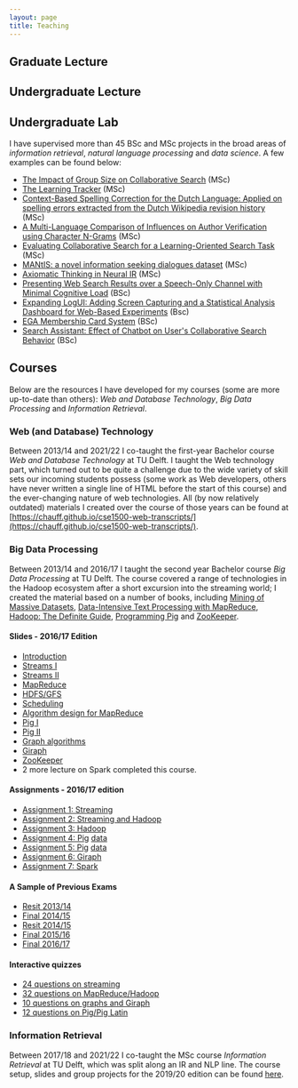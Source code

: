 ```yaml
---
layout: page
title: Teaching
---
```


## Graduate Lecture

## Undergraduate Lecture

## Undergraduate Lab

I have supervised more than 45 BSc and MSc projects in the broad areas of *information retrieval*, *natural language processing* and *data science*. A few examples can be found below:

- [The Impact of Group Size on Collaborative Search](http://resolver.tudelft.nl/uuid:d820f21f-66b0-44c0-9678-283134baca5b) (MSc)
- [The Learning Tracker](http://resolver.tudelft.nl/uuid:f6c2ede4-a4e3-4ff0-b681-b0d057854e3c) (MSc)
- [Context-Based Spelling Correction for the Dutch Language: Applied on spelling errors extracted from the Dutch Wikipedia revision history](http://resolver.tudelft.nl/uuid:39069582-d34b-4586-bb46-92ea49b07b57) (MSc)
- [A Multi-Language Comparison of Influences on Author Verification using Character N-Grams](http://resolver.tudelft.nl/uuid:47d8d028-6ec2-4b75-b380-0c4c0ae58c5d) (MSc)
- [Evaluating Collaborative Search for a Learning-Oriented Search Task](http://resolver.tudelft.nl/uuid:5e23ca23-1691-463e-bce4-cea3aa8b6946) (MSc)
- [MANtIS: a novel information seeking dialogues dataset](http://resolver.tudelft.nl/uuid:0ab2d1e4-385e-43cf-9883-cfc6c2f3f19c) (MSc)
- [Axiomatic Thinking in Neural IR](http://resolver.tudelft.nl/uuid:3a825598-e4b3-4865-ac3f-07172afa7ec1) (MSc)
- [Presenting Web Search Results over a Speech-Only Channel with Minimal Cognitive Load](http://resolver.tudelft.nl/uuid:c0dd4855-2ae5-413a-88c0-20296710d597) (BSc)
- [Expanding LogUI: Adding Screen Capturing and a Statistical Analysis Dashboard for Web-Based Experiments](http://resolver.tudelft.nl/uuid:c9ae03b2-42ca-4398-9c72-5f1a62309d93) (Bsc)
- [EGA Membership Card System](http://resolver.tudelft.nl/uuid:83e33bda-db48-405d-9830-b095d9cb28c3) (BSc)
- [Search Assistant: Effect of Chatbot on User's Collaborative Search Behavior](http://resolver.tudelft.nl/uuid:bfdb053c-2f4a-4943-b382-6085cfcbbae6) (BSc)

## Courses
 
 Below are the resources I have developed for my courses (some are more up-to-date than others): 
*Web and Database Technology*, *Big Data Processing* and *Information Retrieval*.

### Web (and Database) Technology

Between 2013/14 and 2021/22 I co-taught the first-year Bachelor course *Web and Database Technology* at TU Delft. I taught the Web technology part, which turned out to be quite a challenge due to the wide variety of skill sets our incoming students possess (some work as Web developers, others have never written a single line of HTML before the start of this course) and the ever-changing nature of web technologies. All (by now relatively outdated) materials I created over the course of those years can be found at [https://chauff.github.io/cse1500-web-transcripts/](https://chauff.github.io/cse1500-web-transcripts/). 


### Big Data Processing

Between 2013/14 and 2016/17 I taught the second year Bachelor course *Big Data Processing* at TU Delft. The course covered a range of technologies in the Hadoop ecosystem after a short excursion into the streaming world; 
I created the material based on a number of books, including [Mining of Massive Datasets](http://www.mmds.org/),
[Data-Intensive Text Processing with MapReduce](https://lintool.github.io/MapReduceAlgorithms/), 
[Hadoop: The Definite Guide](http://shop.oreilly.com/product/0636920033448.do), [Programming Pig](http://chimera.labs.oreilly.com/books/1234000001811/index.html)
and [ZooKeeper](http://shop.oreilly.com/product/0636920028901.do). 

#### Slides - 2016/17 Edition
- [Introduction](../documents/bdp/intro.pdf)
- [Streams I](../documents/bdp/streaming1.pdf)
- [Streams II](../documents/bdp/streaming2.pdf)
- [MapReduce](../documents/bdp/mapreduce.pdf)
- [HDFS/GFS](../documents/bdp/gfs.pdf)
- [Scheduling](../documents/bdp/hadoop-ctd.pdf)
- [Algorithm design for MapReduce](../documents/bdp/design_patterns_db.pdf)
- [Pig I](../documents/bdp/pig_intro.pdf)
- [Pig II](../documents/bdp/pig_advanced.pdf)
- [Graph algorithms](../documents/bdp/graph.pdf)
- [Giraph](../documents/bdp/graph_giraph.pdf)
- [ZooKeeper](../documents/bdp/coordination_zookeeper.pdf)
- 2 more lecture on Spark completed this course.

#### Assignments - 2016/17 edition
- [Assignment 1: Streaming](../documents/bdp/assignment1.pdf)
- [Assignment 2: Streaming and Hadoop](../documents/bdp/assignment2.pdf)
- [Assignment 3: Hadoop](../documents/bdp/assignment3.pdf)
- [Assignment 4: Pig](../documents/bdp/assignment4.pdf) [data](../documents/bdp/data-assignment4.zip)
- [Assignment 5: Pig](../documents/bdp/assignment5.pdf) [data](../documents/bdp/data-assignment5.zip)
- [Assignment 6: Giraph](../documents/bdp/assignment6.pdf)
- [Assignment 7: Spark](../documents/bdp/assignment7.pdf)

#### A Sample of Previous Exams
- [Resit 2013/14](../documents/bdp/exam-1.pdf)
- [Final 2014/15](../documents/bdp/exam-2.pdf)
- [Resit 2014/15](../documents/bdp/exam-3.pdf)
- [Final 2015/16](../documents/bdp/exam-4.pdf)
- [Final 2016/17](../documents/bdp/exam-5.pdf)
 
#### Interactive quizzes
- [24 questions on streaming](http://chauff.github.io/documents/bdp-quiz/streaming.html)
- [32 questions on MapReduce/Hadoop](http://chauff.github.io/documents/bdp-quiz/hadoop.html)
- [10 questions on graphs and Giraph](http://chauff.github.io/documents/bdp-quiz/graph.html)
- [12 questions on Pig/Pig Latin](http://chauff.github.io/documents/bdp-quiz/pig.html)



### Information Retrieval

Between 2017/18 and 2021/22 I co-taught the MSc course *Information Retrieval* at TU Delft, which was split along an IR and NLP line. The course setup, slides and group projects for the 2019/20 edition can be found [here](https://github.com/chauff/IN4325).
